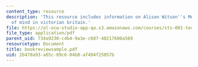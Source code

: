 ```yaml
---
content_type: resource
description: 'This resource includes information on Alison Witson''s Mesmerised: Powers
  of mind in victorian britain.'
file: https://ol-ocw-studio-app-qa.s3.amazonaws.com/courses/sts-001-technology-in-american-history-spring-2006/2b478a93a65c09c604b8af494f25057b_bookreviewsample.pdf
file_type: application/pdf
parent_uid: 734a9230-c4b4-9a3e-c687-40217600a569
resourcetype: Document
title: bookreviewsample.pdf
uid: 2b478a93-a65c-09c6-04b8-af494f25057b
---
```

